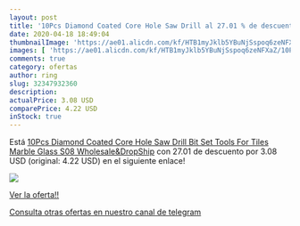 ```yaml
---
layout: post
title: '10Pcs Diamond Coated Core Hole Saw Drill al 27.01 % de descuento'
date: 2020-04-18 18:49:04
thumbnailImage: 'https://ae01.alicdn.com/kf/HTB1myJklb5YBuNjSspoq6zeNFXaZ/10Pcs-Diamond-Coated-Core-Hole-Saw-Drill-Bit-Set-Tools-For-Tiles-Marble-Glass-S08-Wholesale.jpg_350x350._SL200_.jpg'
images: [ 'https://ae01.alicdn.com/kf/HTB1myJklb5YBuNjSspoq6zeNFXaZ/10Pcs-Diamond-Coated-Core-Hole-Saw-Drill-Bit-Set-Tools-For-Tiles-Marble-Glass-S08-Wholesale.jpg_350x350._SL200_.jpg' ]
comments: true
category: ofertas
author: ring
slug: 32347932360
description:
actualPrice: 3.08 USD
comparePrice: 4.22 USD
inStock: true
---
```


Está [10Pcs Diamond Coated Core Hole Saw Drill Bit Set Tools For Tiles Marble Glass S08 Wholesale&DropShip](https://www.amazon.com/dp/32347932360/?tag=redken08-20) con 27.01 de descuento por 3.08 USD (original: 4.22 USD) en el siguiente enlace!

[![](https://ae01.alicdn.com/kf/HTB1myJklb5YBuNjSspoq6zeNFXaZ/10Pcs-Diamond-Coated-Core-Hole-Saw-Drill-Bit-Set-Tools-For-Tiles-Marble-Glass-S08-Wholesale.jpg_350x350._SL200_.jpg)](https://www.amazon.com/dp/32347932360/?tag=redken08-20)

[Ver la oferta!!](https://www.amazon.com/dp/32347932360/?tag=redken08-20)

[Consulta otras ofertas en nuestro canal de telegram](https://t.me/s/ofertas25)
